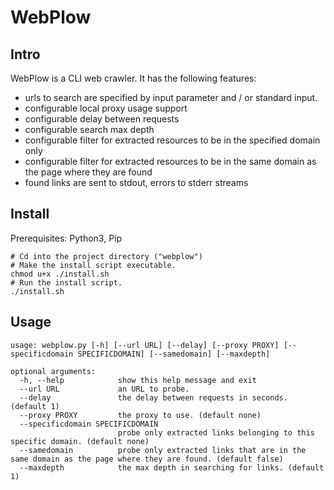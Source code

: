 # WebPlow
## Intro
WebPlow is a CLI web crawler.
It has the following features:
  - urls to search are specified by input parameter and / or standard input.  
  - configurable local proxy usage support
  - configurable delay between requests
  - configurable search max depth
  - configurable filter for extracted resources to be in the specified domain only
  - configurable filter for extracted resources to be in the same domain as the page where they are found
  - found links are sent to stdout, errors to stderr streams

## Install
Prerequisites: Python3, Pip
```
# Cd into the project directory ("webplow")
# Make the install script executable.
chmod u+x ./install.sh
# Run the install script.
./install.sh
```

## Usage
```
usage: webplow.py [-h] [--url URL] [--delay] [--proxy PROXY] [--specificdomain SPECIFICDOMAIN] [--samedomain] [--maxdepth]

optional arguments:
  -h, --help            show this help message and exit
  --url URL             an URL to probe.
  --delay               the delay between requests in seconds. (default 1)
  --proxy PROXY         the proxy to use. (default none)
  --specificdomain SPECIFICDOMAIN
                        probe only extracted links belonging to this specific domain. (default none)
  --samedomain          probe only extracted links that are in the same domain as the page where they are found. (default false)
  --maxdepth            the max depth in searching for links. (default 1)
```
